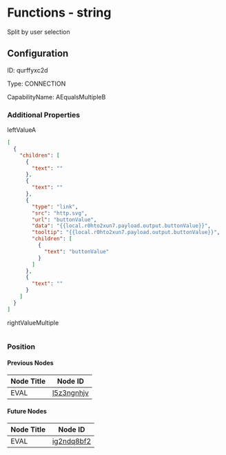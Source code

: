 # Functions - string 
Split by user selection 
## Configuration
ID:  qurffyxc2d

Type: CONNECTION 

CapabilityName: AEqualsMultipleB






### Additional Properties
leftValueA
```json 
[
  {
    "children": [
      {
        "text": ""
      },
      {
        "text": ""
      },
      {
        "type": "link",
        "src": "http.svg",
        "url": "buttonValue",
        "data": "{{local.r0hto2xun7.payload.output.buttonValue}}",
        "tooltip": "{{local.r0hto2xun7.payload.output.buttonValue}}",
        "children": [
          {
            "text": "buttonValue"
          }
        ]
      },
      {
        "text": ""
      }
    ]
  }
]
```


rightValueMultiple
```
```





### Position

#### Previous Nodes
| Node Title | Node ID |
| :------------- | ------------ |
| EVAL | [l5z3ngnhjv](./l5z3ngnhjv.md) | 
 
 #### Future Nodes
| Node Title | Node ID |
| :------------- | ------------ |
| EVAL |[ig2ndq8bf2](./ig2ndq8bf2.md) | 